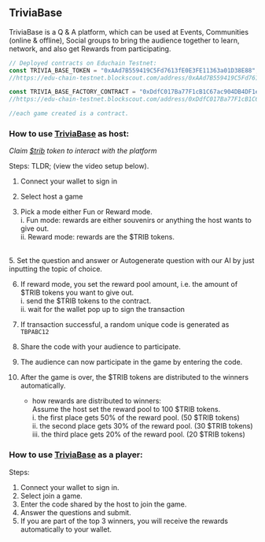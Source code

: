 ## TriviaBase

TriviaBase is a Q & A platform, which can be used at Events, Communities (online & offline), Social groups to bring the audience together to learn, network, and also get Rewards from participating.

```js
// Deployed contracts on Educhain Testnet:
const TRIVIA_BASE_TOKEN = "0xAAd7B559419C5Fd7613fE0E3FE11363a01D38E88";
//https://edu-chain-testnet.blockscout.com/address/0xAAd7B559419C5Fd7613fE0E3FE11363a01D38E88

const TRIVIA_BASE_FACTORY_CONTRACT = "0xDdfC017Ba77F1cB1C67ac904DB4DF1ef58E68e89";
//https://edu-chain-testnet.blockscout.com/address/0xDdfC017Ba77F1cB1C67ac904DB4DF1ef58E68e89

//each game created is a contract.

```

<h3>How to use <a href="https://edu-trivia.vercel.app/">TriviaBase</a> as host:</h3>

<i>Claim <a href="https://edu0trivia0faucet.vercel.app/">$trib</a> token to interact with the platform</i>

Steps:
    TLDR; (view the video setup below).
1. Connect your wallet to sign in

2. Select host a game

3. Pick a mode either Fun or Reward mode. <br/>
    i. Fun mode: rewards are either souvenirs or anything the host wants to give out.
   <br/>
    ii. Reward mode: rewards are the $TRIB tokens.
<br/>
5. Set the question and answer or Autogenerate question with our AI by just inputting the topic of choice.

6. If reward mode, you set the reward pool amount, i.e. the amount of $TRIB tokens you want to give out.<br/>
    i. send the $TRIB tokens to the contract.<br/>
    ii. wait for the wallet pop up to sign the transaction<br/>

7. If transaction successful, a random unique code is generated as `TBPABC12`<br/>

8. Share the code with your audience to participate.

9. The audience can now participate in the game by entering the code.<br/>
10. After the game is over, the $TRIB tokens are distributed to the winners automatically.<br/>
    - how rewards are distributed to winners:<br/>
    Assume the host set the reward pool to 100 $TRIB tokens.<br/>
    i. the first place gets 50% of the reward pool. (50 $TRIB tokens)<br/>
    ii. the second place gets 30% of the reward pool. (30 $TRIB tokens)<br/>
    iii. the third place gets 20% of the reward pool. (20 $TRIB tokens)<br/>


<h3>How to use <a href="https://edu-trivia.vercel.app/">TriviaBase</a> as a player:</h3>

Steps:

1. Connect your wallet to sign in.
2. Select join a game.
3. Enter the code shared by the host to join the game.
4. Answer the questions and submit.
5. If you are part of the top 3 winners, you will receive the rewards automatically to your wallet.


